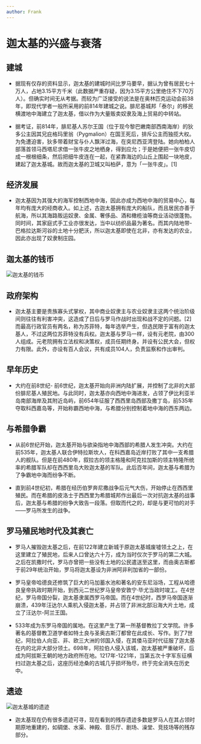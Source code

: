 ```yaml
---
author: Frank
---
```

# 迦太基的兴盛与衰落
## 建城

- 据现有仅存的资料显示，迦太基的建城时间比罗马要早，据认为曾有居民七十万人，占地3.15平方千米（此数据严重存疑，因为3.15平方公里绝住不下70万人）。但确实时间无从考据。而较为广泛接受的说法是在奥林匹克运动会前38年，即现代学者一般所采用的前814年建城之说。腓尼基城邦「泰尔」的移民横渡地中海建立了迦太基，借以作为大量贩卖奴隶及海上贸易的中转站。

- 据考证，前814年，腓尼基人苏尔王国（位于现今黎巴嫩南部西南海岸）的狄多公主因其兄庇格玛里翁（Pygmalion）在国王死后，排斥公主而独揽大权。为免遭迫害，狄多带着财宝与仆人飘洋过海，在突尼西亚湾登陆。她向柏柏人部落首领马西塔尼求借一张牛皮之地栖身，得到应允；于是她便把一张牛皮切成一根根细条，然后把细牛皮连在一起，在紧靠海边的山丘上围起一块地皮，建起了迦太基城。故而迦太基的卫城又叫柏萨，意为「一张牛皮」。[1]

## 经济发展

- 迦太基因为其强大的海军控制西地中海，因此亦成为西地中海的贸易中心，每年均有庞大的经商收入。如上述，古迦太基拥有庞大的船队，而且居民亦善于航海，所以其海路贩运奴隶、金属、奢侈品、酒和橄榄油等商业活动很蓬勃。同时间，其家庭式手工业亦很发达，当中以纺织品最为著名。而其内陆地带-巴格拉达斯河谷的土地十分肥沃，所以迦太基即使在北非，亦有发达的农业，因此亦出现了奴隶制庄园。


## 迦太基的钱币
![迦太基的钱币](/image/social/empire/Καρχηδών/coin.png)

## 政府架构

- 迦太基主要是贵族寡头式掌权，其中商业奴隶主与农业奴隶主这两个统治阶级间则往往有利害冲突，这造成了日后与罗马作战时出现和战不定的问题。[2]而最高行政官员有两名，称为苏菲特，每年选举产生，但选民限于富有的迦太基人，不过这两位苏菲特没有兵权。迦太基与罗马一样，设有元老院，由300人组成。元老院拥有立法权和决策权，成员任期终身。并设有公民大会，但权力有限。此外，亦设有百人会议，共有成员104人，负责监察和作出审判。

## 早年历史

- 大约在前8世纪- 前6世纪，迦太基开始向非洲内陆扩展，并控制了北非的大部份腓尼基人殖民地。与此同时，迦太基亦向西地中海进发，占领了伊比利亚半岛南部海岸及其附近岛屿，前654年征服了西西里岛西部及撒丁岛，前535年夺取科西嘉岛等，开始称霸西地中海，与希腊分别控制着地中海的西东两边。

## 与希腊争霸

- 从前6世纪开始，迦太基开始与欲染指地中海西部的希腊人发生冲突。大约在前535年，迦太基人联合伊特拉斯坎人，在科西嘉岛近岸打败了其中一支希腊人的舰队。但是在前480年，叙拉古的领主格隆和阿克拉加斯的领主特隆所统率的希腊军队却在西西里岛大败迦太基的军队。此后百年间，迦太基与希腊为了争霸地中海而纷争不断。

- 直到前4世纪初，希腊在经历伯罗奔尼撒战争后元气大伤，开始停止在西西里殖民。而在希腊的皮洛士于西西里为希腊城邦作出最后一次对抗迦太基的战事后，迦太基与希腊的纷争大致告一段落。但取而代之的，却是与更可怕的对手――罗马所发生的战争。

## 罗马殖民地时代及其衰亡

- 罗马人摧毁迦太基之后，在前122年建立新城于原迦太基城废墟领土之上，在这里建立了殖民地，后来人口曾达六十万，成为当时仅次于罗马的第二大城。之后在凯撒时代，罗马亦曾把一些没有土地的公民遣送至这里，而由奥古斯都于前29年统治开始，罗马将迦太基设为非洲阿非利加省的一部份。

- 罗马皇帝哈德良还修筑了巨大的马加蓄水池和著名的安东尼浴场，工程从哈德良皇帝执政时期开始，到西元二世纪罗马皇帝安敦宁·毕尤当政时竣工。在4世纪，罗马帝国分裂，迦太基隶属西罗马帝国。而在4世纪时，西罗马帝国逐渐崩溃，439年汪达尔人乘机入侵迦太基，并占领了非洲北部沿海大片土地，成立了汪达尔-阿兰王国。

- 533年成为东罗马帝国的属地。在这里产生了第一所基督教拉丁文学院。许多著名的基督教卫道学者如特土良与圣奥古斯汀都曾在此成长、写作。到了7世纪，阿拉伯人向亚、非、欧三大洲的邻国入侵，在其倭马亚时代征服了迦太基在内的北非大部分领土。698年，阿拉伯人侵入该城，迦太基被严重破坏，后成为阿拔斯王朝的地方政府所在地。1217年-1221年，当第五次十字军东征横扫过迦太基之后，这座历经沧桑的古城几乎损坏殆尽，终于完全消失在历史中。

## 遗迹


![迦太基城的遗迹](/image/social/empire/Καρχηδών/historicalsite.png)
- 迦太基现在仍有很多遗迹可寻，现在看到的残存遗迹多数是罗马人在其占领时期原地重建的，如碉堡、水渠、神殿、音乐厅、剧场、澡堂、竞技场等的残存部分。
